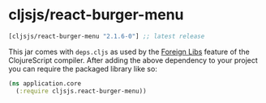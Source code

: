 # cljsjs/react-burger-menu

[](dependency)
```clojure
[cljsjs/react-burger-menu "2.1.6-0"] ;; latest release
```
[](/dependency)

This jar comes with `deps.cljs` as used by the [Foreign Libs][flibs] feature
of the ClojureScript compiler. After adding the above dependency to your project
you can require the packaged library like so:

```clojure
(ns application.core
  (:require cljsjs.react-burger-menu))
```

[flibs]: https://github.com/clojure/clojurescript/wiki/Packaging-Foreign-Dependencies
